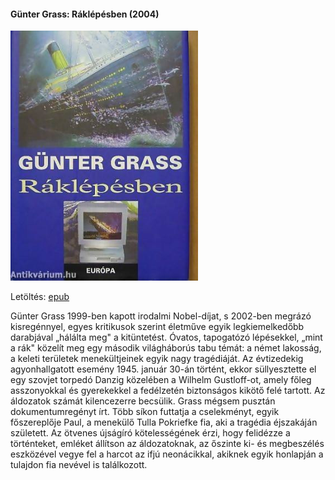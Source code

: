 #### <a name="id_358">Günter Grass: Ráklépésben (2004)</a>
<img src="https://github.com/BercziSandor/calibre_lib/raw/main/Gunter%20Grass/Raklepesben%20%28358%29/cover.jpg" alt="cover" width="300"/>

Letöltés: [epub](https://github.com/BercziSandor/calibre_lib/raw/main/Gunter%20Grass/Raklepesben%20%28358%29/Raklepesben%20-%20Gunter%20Grass.epub)
<div>
<p>Günter ​Grass 1999-ben kapott irodalmi Nobel-díjat, s 2002-ben megrázó kisregénnyel, egyes kritikusok szerint életműve egyik legkiemelkedőbb darabjával „hálálta meg" a kitüntetést. Óvatos, tapogatózó lépésekkel, „mint a rák" közelít meg egy második világháborús tabu témát: a német lakosság, a keleti területek menekültjeinek egyik nagy tragédiáját. Az évtizedekig agyonhallgatott esemény 1945. január 30-án történt, ekkor süllyesztette el egy szovjet torpedó Danzig közelében a Wilhelm Gustloff-ot, amely főleg asszonyokkal és gyerekekkel a fedélzetén biztonságos kikötő felé tartott. Az áldozatok számát kilencezerre becsülik. Grass mégsem pusztán dokumentumregényt írt. Több síkon futtatja a cselekményt, egyik főszereplője Paul, a menekülő Tulla Pokriefke fia, aki a tragédia éjszakáján született. Az ötvenes újságíró kötelességének érzi, hogy felidézze a történteket, emléket állítson az áldozatoknak, az őszinte ki- és megbeszélés eszközével vegye fel a harcot az ifjú neonácikkal, akiknek egyik honlapján a tulajdon fia nevével is találkozott.</p></div>

